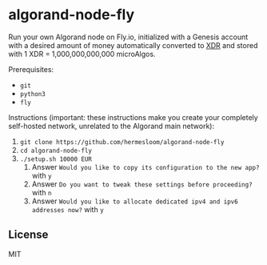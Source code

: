# algorand-node-fly

Run your own Algorand node on Fly.io, initialized with a Genesis account with a desired amount of money automatically converted to [XDR](https://en.wikipedia.org/wiki/Special_drawing_rights) and stored with 1 XDR = 1,000,000,000,000 microAlgos.

Prerequisites:

- `git`
- `python3`
- `fly`

Instructions (important: these instructions make you create your completely self-hosted network, unrelated to the Algorand main network):

1. `git clone https://github.com/hermesloom/algorand-node-fly`
2. `cd algorand-node-fly`
3. `./setup.sh 10000 EUR`
   1. Answer `Would you like to copy its configuration to the new app?` with `y`
   2. Answer `Do you want to tweak these settings before proceeding?` with `n`
   3. Answer `Would you like to allocate dedicated ipv4 and ipv6 addresses now?` with `y`

## License

MIT
